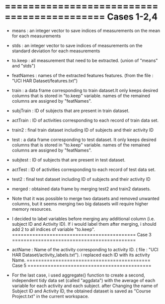===========================================
 Cases 1-2,4
===========================================

* means : an integer vector to save indices of measurements on the mean for each measurements

* stds : an integer vector to save indices of measurements on the standard deviation for each measurements

* to.keep : all measurement that need to be extracted. (union of "means" and "stds")

* featNames : names of the extracted features features. (from the file : "UCI HAR Dataset/features.txt")

* train : a data frame corresponding to train dataset.It only keeps desired columns that is stored in "to.keep" variable. names of the remained columns are assigned by "featNames".
		
* subjTrain : ID of subjects that are present in train dataset.

* actTrain : ID of activities corresponding to each record of train data set.

* train2 : final train dataset including ID of subjects and their activity ID

* test : a data frame corresponding to test dataset. It only keeps desired columns that is stored in "to.keep" variable. names of the remained columns are assigned by "featNames".

* subjtest : ID of subjects that are present in test dataset.

* actTest : ID of activities corresponding to each record of test data set.

* test2 : final test dataset including ID of subjects and their activity ID

* merged : obtained data frame by merging test2 and train2 datasets.

* Note that it was possible to merge two datasets and removed unwanted columns, but it seems merging two big datasets will require higher memory resources.

* I decided to label variables before merging any additional column (i.e. subject ID and Activity ID). If i would label them after merging, i should add 2 to all indices of variable "to.keep".
===========================================
 Case 3
===========================================

* actName : Name of the activity corresponding to activity ID. ( file : "UCI HAR Dataset/activity_labels.txt"). i replaced each ID with its activity Name.
===========================================
 Case 5
===========================================

* For the last case, i used aggregate() function to create a second, independent tidy data set (called "aggdata") with the average of each variable for each activity and each subject.
after Changing the name of Subject ID and Activity ID, the obtained dataset is saved as "Course Project.txt" in the current workspace.

